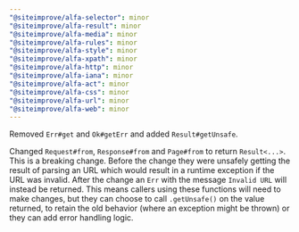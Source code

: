 ```yaml
---
"@siteimprove/alfa-selector": minor
"@siteimprove/alfa-result": minor
"@siteimprove/alfa-media": minor
"@siteimprove/alfa-rules": minor
"@siteimprove/alfa-style": minor
"@siteimprove/alfa-xpath": minor
"@siteimprove/alfa-http": minor
"@siteimprove/alfa-iana": minor
"@siteimprove/alfa-act": minor
"@siteimprove/alfa-css": minor
"@siteimprove/alfa-url": minor
"@siteimprove/alfa-web": minor
---
```


Removed `Err#get` and `Ok#getErr` and added `Result#getUnsafe`.

Changed `Request#from`, `Response#from` and `Page#from` to return `Result<...>`. This is a breaking change.
Before the change they were unsafely getting the result of parsing an URL which would result in a runtime exception if the URL was invalid.
After the change an `Err` with the message `Invalid URL` will instead be returned.
This means callers using these functions will need to make changes, but they can choose to call `.getUnsafe()` on the value returned, to retain the old behavior (where an exception might be thrown) or they can add error handling logic.
